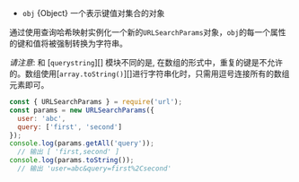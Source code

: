 <!-- YAML
added:
  - v7.10.0
  - v6.13.0
-->

* `obj` {Object} 一个表示键值对集合的对象

通过使用查询哈希映射实例化一个新的`URLSearchParams`对象，`obj`的每一个属性的键和值将被强制转换为字符串。

*请注意*: 和 [`querystring`][] 模块不同的是, 在数组的形式中，重复的键是不允许的。数组使用[`array.toString()`][]进行字符串化时，只需用逗号连接所有的数组元素即可。

```js
const { URLSearchParams } = require('url');
const params = new URLSearchParams({
  user: 'abc',
  query: ['first', 'second']
});
console.log(params.getAll('query'));
  // 输出 [ 'first,second' ]
console.log(params.toString());
  // 输出 'user=abc&query=first%2Csecond'
```

